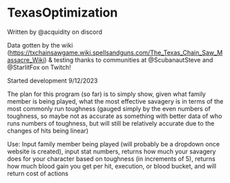# TexasOptimization
 
Written by @acquidity on discord

Data gotten by the wiki (https://txchainsawgame.wiki.spellsandguns.com/The_Texas_Chain_Saw_Massacre_Wiki) & testing thanks to 
communities at @ScubanautSteve and @StarlitFox on Twitch!

Started development 9/12/2023

The plan for this program (so far) is to simply show, given what family member is being played, what the most effective savagery is
in terms of the most commonly run toughness (gauged simply by the even numbers of toughness, so maybe not as accurate as something
with better data of who runs numbers of toughness, but will still be relatively accurate due to the changes of hits being linear)

Use: Input family member being played (will probably be a dropdown once website is created), input stat numbers, returns how much your savagery
does for your character based on toughness (in increments of 5), returns how much blood gain you get per hit, execution, or blood
bucket, and will return cost of actions
